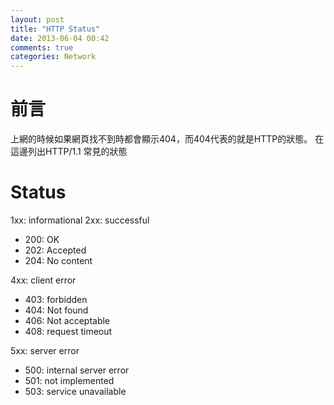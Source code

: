 ```yaml
---
layout: post
title: "HTTP Status"
date: 2013-06-04 00:42
comments: true
categories: Network
---
```


# 前言
上網的時候如果網頁找不到時都會顯示404，而404代表的就是HTTP的狀態。
在這邊列出HTTP/1.1 常見的狀態

# Status

1xx: informational
2xx: successful

*   200: OK
*   202: Accepted
*   204: No content

4xx: client error

*   403: forbidden
*   404: Not found
*   406: Not acceptable
*   408: request timeout

5xx: server error

*   500: internal server error
*   501: not implemented
*   503: service unavailable

